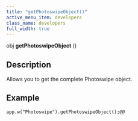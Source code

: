 ```yaml
---
title: "getPhotoswipeObject()"
active_menu_item: developers
class_name: developers
full_width: true
---
```



obj **getPhotoswipeObject** ()

## Description

Allows you to get the complete Photoswipe object.

## Example

    app.w("Photoswipe").getPhotoswipeObject();@@
   
